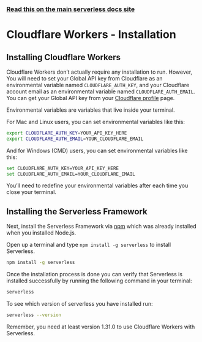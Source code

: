 <!--
title: Serverless Framework - Cloudflare Workers Guide - Installing The Serverless Framework and Cloudflare Workers
menuText: Installation
menuOrder: 3
description: How to install the Serverless Framework and start using it with Cloudflare Workers
layout: Doc
-->

<!-- DOCS-SITE-LINK:START automatically generated  -->
### [Read this on the main serverless docs site](https://www.serverless.com/framework/docs/providers/cloudflare/guide/installation)
<!-- DOCS-SITE-LINK:END -->

# Cloudflare Workers - Installation
 
## Installing Cloudflare Workers
Cloudflare Workers don’t actually require any installation to run. However, You will need to set your Global API key from Cloudflare as an environmental variable named `CLOUDFLARE_AUTH_KEY`, and your Cloudflare account email as an environmental variable named `CLOUDFLARE_AUTH_EMAIL`. You can get your Global API key from your [Cloudflare profile](https://dash.cloudflare.com/profile) page.

Environmental variables are variables that live inside your terminal.

For Mac and Linux users, you can set environmental variables like this:

```bash
export CLOUDFLARE_AUTH_KEY=YOUR_API_KEY_HERE
export CLOUDFLARE_AUTH_EMAIL=YOUR_CLOUDFLARE_EMAIL
```

And for Windows (CMD) users, you can set environmental variables like this:

```bash
set CLOUDFLARE_AUTH_KEY=YOUR_API_KEY_HERE
set CLOUDFLARE_AUTH_EMAIL=YOUR_CLOUDFLARE_EMAIL
```

You’ll need to redefine your environmental variables after each time you close your terminal.

## Installing the Serverless Framework
Next, install the Serverless Framework via [npm](https://npmjs.org) which was already installed when you installed Node.js.
 
Open up a terminal and type `npm install -g serverless` to install Serverless.
 
```bash
npm install -g serverless
```

Once the installation process is done you can verify that Serverless is installed successfully by running the following command in your terminal:
 
```bash
serverless
```

To see which version of serverless you have installed run:
 
```bash
serverless --version
```

Remember, you need at least version 1.31.0 to use Cloudflare Workers with Serverless.

